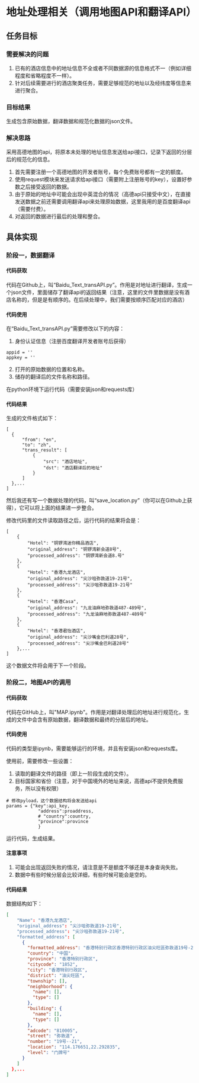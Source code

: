# 地址处理相关（调用地图API和翻译API）
## 任务目标
### 需要解决的问题
1. 已有的酒店信息中的地址信息不全或者不同数据源的信息格式不一（例如详细程度和省略程度不一样）。
2. 针对后续需要进行的酒店聚类任务，需要足够规范的地址以及经纬度等信息来进行聚合。



### 目标结果
生成包含原始数据，翻译数据和规范化数据的json文件。



### 解决思路
采用高德地图的api，将原本未处理的地址信息发送给api接口，记录下返回的分层后的规范化的信息。

1. 首先需要注册一个高德地图的开发者账号，每个免费账号都有一定的额度。
2. 使用request模块来发送请求给api接口（需要附上注册账号的key），设置好参数之后接受返回的数据。
3. 由于原始的地址中可能会出现中英混合的情况（高德api只接受中文），在直接发送数据之前还需要调用翻译api来处理原始数据，这里我用的是百度翻译api（需要付费）。
4. 对返回的数据进行最后的处理和整合。



## 具体实现
### 阶段一，数据翻译
#### 代码获取
代码在Github上，叫“Baidu_Text_transAPI.py”。作用是对地址进行翻译，生成一个json文件，里面储存了翻译api的返回结果（注意，这里的文件里数据是没有酒店名称的，但是是有顺序的。在后续处理中，我们需要按顺序匹配对应的酒店）



#### 代码使用
在“Baidu_Text_transAPI.py”需要修改以下的内容：

1. 身份认证信息（注册百度翻译开发者账号后获得）

```plain
appid = ''
appkey = ''
```

2. 打开的原始数据的位置和名称。
3. 储存的翻译后的文件名称和路径。

在python环境下运行代码（需要安装json和requests库）



#### 代码结果
生成的文件格式如下：

```plain
[
  {
      "from": "en",
      "to": "zh",
      "trans_result": [
          {
              "src": "酒店地址",
              "dst": "酒店翻译后的地址"
          }
      ]
  },...
]
```



然后我还有写一个数据处理的代码，叫“save_location.py”（你可以在Github上获得），它可以将上面的结果进一步整合。

修改代码里的文件读取路径之后，运行代码的结果将会是：

```plain
[
    {
        "Hotel": "铜锣湾迷你精品酒店",
        "original_address": "铜锣湾新会道8号",
        "processed_address": "铜锣湾新会道8.号"
    },
    {
        "Hotel": "香港九龙酒店",
        "original_address": "尖沙咀弥敦道19-21号",
        "processed_address": "尖沙咀弥敦道19-21号"
    },
    {
        "Hotel": "香港Casa",
        "original_address": "九龙油麻地弥敦道487-489号",
        "processed_address": "九龙油麻地弥敦道487-489号"
    },
    {
        "Hotel": "香港君怡酒店",
        "original_address": "尖沙嘴金巴利道28号",
        "processed_address": "尖沙嘴金巴利道28号"
    },...
]
```



这个数据文件将会用于下一个阶段。

### 阶段二，地图API的调用
#### 代码获取
代码在GitHub上，叫"MAP.ipynb"。作用是对翻译处理后的地址进行规范化，生成的文件中会含有原始数据，翻译数据和最终的分层后的地址。



#### 代码使用
代码的类型是ipynb，需要能够运行的环境，并且有安装json和requests库。

使用前，需要修改一些设置：

1. 读取的翻译文件的路径（即上一阶段生成的文件）。
2. 目标国家和省份（注意，对于中国境外的地址来说，高德api不提供免费服务，所以没有权限）

```plain
# 修改pyload，这个数据结构将会发送给api
params = {"key":api_key,
            "address":proaddress,
            # "country":country,
            "province":province
            }
```

运行代码，生成结果。



#### 注意事项
1. 可能会出现返回失败的情况，请注意是不是额度不够还是本身查询失败。
2. 数据中有些时候分层会比较详细，有些时候可能会是空的。



#### 代码结果
数据结构如下：

```json
[
    "Name": "香港九龙酒店",
    "original_address": "尖沙咀弥敦道19-21号",
    "processed_address": "尖沙咀弥敦道19-21号",
    "formatted_address": [
      {
        "formatted_address": "香港特别行政区香港特别行政区油尖旺區弥敦道19号-21",
        "country": "中国",
        "province": "香港特别行政区",
        "citycode": "1852",
        "city": "香港特别行政区",
        "district": "油尖旺區",
        "township": [],
        "neighborhood": {
          "name": [],
          "type": []
        },
        "building": {
          "name": [],
          "type": []
        },
        "adcode": "810005",
        "street": "弥敦道",
        "number": "19号--21",
        "location": "114.176651,22.292835",
        "level": "门牌号"
      }
    ]
  },...
]
```

